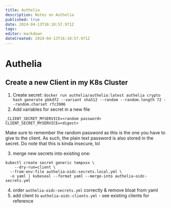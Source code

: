```yaml
---
title: Authelia
description: Notes on Authelia
published: true
date: 2024-04-13T16:10:57.971Z
tags: 
editor: markdown
dateCreated: 2024-04-13T16:10:57.971Z
---
```


# Authelia
## Create a new Client in my K8s Cluster
1. Create secret: `docker run authelia/authelia:latest authelia crypto hash generate pbkdf2 --variant sha512 --random --random.length 72 --random.charset rfc3986`
2. Add variables for secret in a new file
```
_CLIENT_SECRET_MYSERVICE=<random password>
CLIENT_SECRET_MYSERVICE=<digest>
```
Make sure to remember the random password as this is the one you have to give to the client. As such, the plain text password is also stored in the secret. Do note that this is kinda insecure, lol

3. merge new secrets into existing one:
```
kubectl create secret generic tempxxx \
	--dry-run=client \
  --from-env-file authelia-oidc-secrets.local.yml \
  -o yaml | kubeseal --format yaml --merge-into authelia-oidc-secrets.yml
```

4. order `authelia-oidc-secrets.yml` correctly & remove bloat from yaml
5. add client to `authelia-oidc-clients.yml` - see existing clients for reference